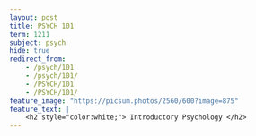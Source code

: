 ```yaml
---
layout: post
title: PSYCH 101
term: 1211
subject: psych
hide: true
redirect_from:
    - /psych/101
    - /psych/101/
    - /PSYCH/101
    - /PSYCH/101/
feature_image: "https://picsum.photos/2560/600?image=875"
feature_text: |
    <h2 style="color:white;"> Introductory Psychology </h2>
---
```


